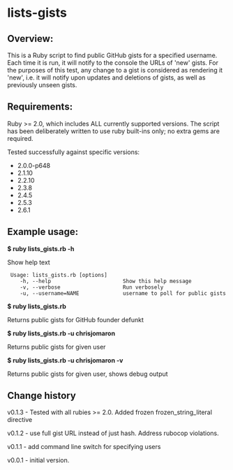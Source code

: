 # lists-gists

## Overview:

  This is a Ruby script to find public GitHub gists for a specified username.
  Each time it is run, it will notify to the console the URLs of 'new' gists.
  For the purposes of this test, any change to a gist is considered as rendering
  it 'new', i.e. it will notify upon updates and deletions of gists, as well as
  previously unseen gists.

## Requirements:

  Ruby >= 2.0, which includes ALL currently supported versions.
  The script has been deliberately written to use ruby built-ins only; no extra
  gems are required.

  Tested successfully against specific versions:
 * 2.0.0-p648
 * 2.1.10
 * 2.2.10
 * 2.3.8
 * 2.4.5
 * 2.5.3
 * 2.6.1


## Example usage:

  __$ ruby lists_gists.rb  -h__

  Show help text

```
 Usage: lists_gists.rb [options]
    -h, --help                       Show this help message
    -v, --verbose                    Run verbosely
    -u, --username=NAME              username to poll for public gists
```

  __$ ruby lists_gists.rb__

  Returns public gists for GitHub founder defunkt


  __$ ruby lists_gists.rb -u chrisjomaron__

  Returns public gists for given user


  __$ ruby lists_gists.rb -u chrisjomaron -v__

  Returns public gists for given user, shows debug output



## Change history

  v0.1.3 - Tested with all rubies >= 2.0. Added frozen frozen_string_literal directive

  v0.1.2 - use full gist URL instead of just hash. Address rubocop violations.

  v0.1.1 - add command line switch for specifying users

  v0.0.1 - initial version.
